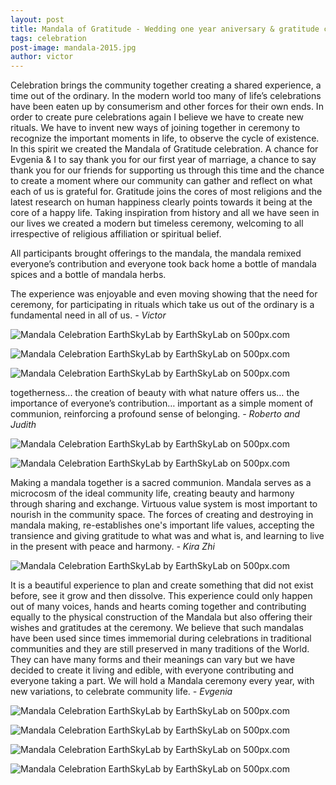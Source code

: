 ```yaml
---
layout: post
title: Mandala of Gratitude - Wedding one year aniversary & gratitude celebration
tags: celebration
post-image: mandala-2015.jpg
author: victor
---
```




Celebration brings the community together creating a shared experience, a time out of the ordinary. In the modern world too many of life’s celebrations have been eaten up by consumerism and other forces for their own ends. In order to create pure celebrations again I believe we have to create new rituals. We have to invent new ways of joining together in ceremony to recognize the important moments in life, to observe the cycle of existence. In this spirit we created the Mandala of Gratitude celebration. A chance for Evgenia & I to say thank you for our first year of marriage, a chance to say thank you for our friends for supporting us through this time and the chance to create a moment where our community can gather and reflect on what each of us is grateful for. Gratitude joins the cores of most religions and the latest research on human happiness clearly points towards it being at the core of a happy life. Taking inspiration from history and all we have seen in our lives we created a modern but timeless ceremony, welcoming to all irrespective of religious affiliation or spiritual belief. 

All participants brought offerings to the mandala, the mandala remixed everyone’s contribution and everyone took back home a bottle of mandala spices and a bottle of mandala herbs. 

The experience was enjoyable and even moving showing that the need for ceremony, for participating in rituals which take us out of the ordinary is a fundamental need in all of us. 
_- Victor_

<div class='pixels-photo'>
  <p>
    <img src='https://drscdn.500px.org/photo/112380187/m%3D900/3a86d780f8d042655463e19a441b4498' alt='Mandala Celebration EarthSkyLab by EarthSkyLab  on 500px.com'>
  </p>
  <a href='https://500px.com/photo/112380187/mandala-celebration-earthskylab-by-earthskylab-' alt='Mandala Celebration EarthSkyLab by EarthSkyLab  on 500px.com'></a>
</div>
<div class='pixels-photo'>
  <p>
    <img src='https://drscdn.500px.org/photo/112380211/m%3D900/8f0e97c9c1ff74601f106471ea349d6e' alt='Mandala Celebration EarthSkyLab by EarthSkyLab  on 500px.com'>
  </p>
  <a href='https://500px.com/photo/112380211/mandala-celebration-earthskylab-by-earthskylab-' alt='Mandala Celebration EarthSkyLab by EarthSkyLab  on 500px.com'></a>
</div>
<div class='pixels-photo'>
  <p>
    <img src='https://drscdn.500px.org/photo/112380181/m%3D900/ada6bdde606d52abc22676b646f4b854' alt='Mandala Celebration EarthSkyLab by EarthSkyLab  on 500px.com'>
  </p>
  <a href='https://500px.com/photo/112380181/mandala-celebration-earthskylab-by-earthskylab-' alt='Mandala Celebration EarthSkyLab by EarthSkyLab  on 500px.com'></a>
</div>

togetherness...  the creation of beauty with what nature offers us… the importance of everyone’s contribution… important as a simple moment of communion, reinforcing a profound sense of belonging. 
_- Roberto and Judith_

<div class='pixels-photo'>
  <p>
    <img src='https://drscdn.500px.org/photo/112380189/m%3D900/45f3f75ee723854fff9f75203a976581' alt='Mandala Celebration EarthSkyLab by EarthSkyLab  on 500px.com'>
  </p>
  <a href='https://500px.com/photo/112380189/mandala-celebration-earthskylab-by-earthskylab-' alt='Mandala Celebration EarthSkyLab by EarthSkyLab  on 500px.com'></a>
</div>
<div class='pixels-photo'>
  <p>
    <img src='https://drscdn.500px.org/photo/112380185/m%3D900/76284fa558bad923956a2e82b220abd1' alt='Mandala Celebration EarthSkyLab by EarthSkyLab  on 500px.com'>
  </p>
  <a href='https://500px.com/photo/112380185/mandala-celebration-earthskylab-by-earthskylab-' alt='Mandala Celebration EarthSkyLab by EarthSkyLab  on 500px.com'></a>
</div>


Making a mandala together is a sacred communion. Mandala serves as a microcosm of the ideal community life, creating beauty and harmony through sharing and exchange. Virtuous value system is most important to nourish in the community space.  The forces of creating and destroying in mandala making, re-establishes one's important life values, accepting the transience and giving gratitude to what was and what is, and learning to live in the present with peace and harmony. 
_- Kira Zhi_

<div class='pixels-photo'>
  <p>
    <img src='https://drscdn.500px.org/photo/112380235/m%3D900/d595ecfe18ff08fd81e3d75407e72054' alt='Mandala Celebration EarthSkyLab by EarthSkyLab  on 500px.com'>
  </p>
  <a href='https://500px.com/photo/112380235/mandala-celebration-earthskylab-by-earthskylab-' alt='Mandala Celebration EarthSkyLab by EarthSkyLab  on 500px.com'></a>
</div>




It is a beautiful experience to plan and create something that did not exist before, see it grow and then dissolve. This experience could only happen out of many voices, hands and hearts coming together and contributing equally to the physical construction of the Mandala but also offering their wishes and gratitudes at the ceremony. We believe that such mandalas have been used since times immemorial during celebrations in traditional communities and they are still preserved in many traditions of the World. They can have many forms and their meanings can vary but we have decided to create it living and edible, with everyone contributing and everyone taking a part. We will hold a Mandala ceremony every year, with new variations, to celebrate community life. 
_- Evgenia_


<div class='pixels-photo'>
  <p>
    <img src='https://drscdn.500px.org/photo/112380257/m%3D900/b8d424827096504b784994a005d80af3' alt='Mandala Celebration EarthSkyLab by EarthSkyLab  on 500px.com'>
  </p>
  <a href='https://500px.com/photo/112380257/mandala-celebration-earthskylab-by-earthskylab-' alt='Mandala Celebration EarthSkyLab by EarthSkyLab  on 500px.com'></a>
</div>
<div class='pixels-photo'>
  <p>
    <img src='https://drscdn.500px.org/photo/112380337/m%3D900/c88a34575491e8fa83b55b7b8b8059a8' alt='Mandala Celebration EarthSkyLab by EarthSkyLab  on 500px.com'>
  </p>
  <a href='https://500px.com/photo/112380337/mandala-celebration-earthskylab-by-earthskylab-' alt='Mandala Celebration EarthSkyLab by EarthSkyLab  on 500px.com'></a>
</div>
<div class='pixels-photo'>
  <p>
    <img src='https://drscdn.500px.org/photo/112380373/m%3D900/aec91b01a39622ef4add34c9514a65cf' alt='Mandala Celebration EarthSkyLab by EarthSkyLab  on 500px.com'>
  </p>
  <a href='https://500px.com/photo/112380373/mandala-celebration-earthskylab-by-earthskylab-' alt='Mandala Celebration EarthSkyLab by EarthSkyLab  on 500px.com'></a>
</div>

<div class='pixels-photo'>
  <p>
    <img src='https://drscdn.500px.org/photo/112380177/m%3D900/e249fc171270bceb7372e94d907600ed' alt='Mandala Celebration EarthSkyLab by EarthSkyLab  on 500px.com'>
  </p>
  <a href='https://500px.com/photo/112380177/mandala-celebration-earthskylab-by-earthskylab-' alt='Mandala Celebration EarthSkyLab by EarthSkyLab  on 500px.com'></a>
</div>

<script type='text/javascript' src='https://500px.com/embed.js'></script>
